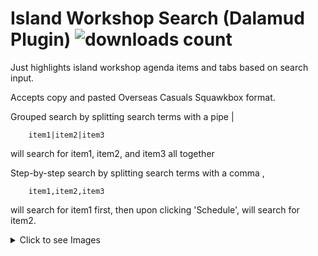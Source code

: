 # Island Workshop Search (Dalamud Plugin) ![downloads count](https://img.shields.io/endpoint?url=https://qzysathwfhebdai6xgauhz4q7m0mzmrf.lambda-url.us-east-1.on.aws/IslandWorkshopSearch)
Just highlights island workshop agenda items and tabs based on search input.

Accepts copy and pasted Overseas Casuals Squawkbox format.


Grouped search by splitting search terms with a pipe |  
```
    item1|item2|item3
```
will search for item1, item2, and item3 all together

Step-by-step search by splitting search terms with a comma ,
```
    item1,item2,item3
```
will search for item1 first, then upon clicking 'Schedule', will search for item2.


<details>
    <summary>Click to see Images</summary>  
    
![image1](https://github.com/img02/IslandWorkshopSearch/assets/70348218/cba29462-bc54-41f3-8610-adf0c900ef45)
![image1](https://github.com/img02/IslandWorkshopSearch/assets/70348218/c077d581-b35c-40fc-8962-c0809cbbdd45)
![image3](https://github.com/img02/IslandWorkshopSearch/assets/70348218/5b8b6b2c-f489-40a6-8f6c-be8ced97da01)
![image4](https://github.com/img02/IslandWorkshopSearch/assets/70348218/765a825b-9d6f-468d-9a57-21234248f025)
![image2](https://github.com/img02/IslandWorkshopSearch/assets/70348218/ed2dc3fc-5890-4288-a24a-07d5c525d6ec)

</details>

